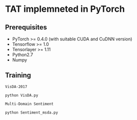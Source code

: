 # TAT implemneted in PyTorch

## Prerequisites
- PyTorch >= 0.4.0 (with suitable CUDA and CuDNN version)
- Tensorflow >= 1.0
- Tensorlayer >= 1.11
- Python2.7
- Numpy

## Training
```
VisDA-2017

python VisDA.py 
```
```
Multi-Domain Sentiment

python Sentiment_msda.py
```